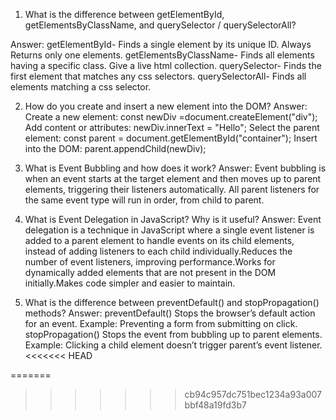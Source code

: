 1. What is the difference between getElementById, getElementsByClassName, and querySelector / querySelectorAll?

Answer: getElementById- Finds a single element by its unique ID. Always Returns only one elements. 
        getElementsByClassName- Finds all elements having a specific class. Give a live html collection.
        querySelector- Finds the first element that matches any css selectors.
        querySelectorAll- Finds all elements matching a css selector.

2. How do you create and insert a new element into the DOM?
Answer: Create a new element: const newDiv =document.createElement("div");
        Add content or attributes: newDiv.innerText = "Hello";
        Select the parent element: const parent = document.getElementById("container");
        Insert into the DOM: parent.appendChild(newDiv);

3. What is Event Bubbling and how does it work?
Answer: Event bubbling is when an event starts at the target element and then moves up to parent elements, triggering their listeners automatically. All parent listeners for the same event type will run in order, from child to parent.


4. What is Event Delegation in JavaScript? Why is it useful?
Answer:  Event delegation is a technique in JavaScript where a single event listener is added to a parent element to handle events on its child elements, instead of adding listeners to each child individually.Reduces the number of event listeners, improving performance.Works for dynamically added elements that are not present in the DOM initially.Makes code simpler and easier to maintain.


5. What is the difference between preventDefault() and stopPropagation() methods?
Answer:  preventDefault() Stops the browser’s default action for an event.
Example: Preventing a form from submitting on click.
         stopPropagation() Stops the event from bubbling up to parent elements.
Example: Clicking a child element doesn’t trigger parent’s event listener.
<<<<<<< HEAD





=======
>>>>>>> cb94c957dc751bec1234a93a007bbf48a19fd3b7
